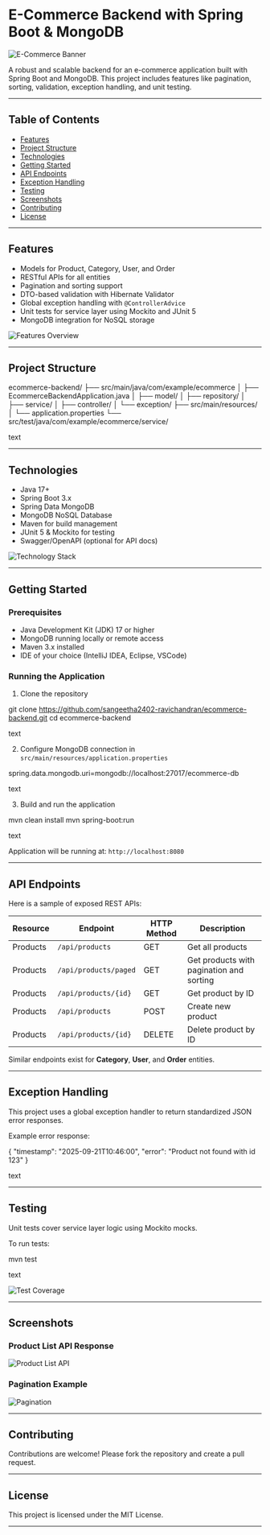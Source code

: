 # E-Commerce Backend with Spring Boot & MongoDB

![E-Commerce Banner](images/ecommerce-banner.jpg)

A robust and scalable backend for an e-commerce application built with Spring Boot and MongoDB. This project includes features like pagination, sorting, validation, exception handling, and unit testing.

---

## Table of Contents
- [Features](#features)
- [Project Structure](#project-structure)
- [Technologies](#technologies)
- [Getting Started](#getting-started)
- [API Endpoints](#api-endpoints)
- [Exception Handling](#exception-handling)
- [Testing](#testing)
- [Screenshots](#screenshots)
- [Contributing](#contributing)
- [License](#license)

---

## Features

- Models for Product, Category, User, and Order
- RESTful APIs for all entities
- Pagination and sorting support
- DTO-based validation with Hibernate Validator
- Global exception handling with `@ControllerAdvice`
- Unit tests for service layer using Mockito and JUnit 5
- MongoDB integration for NoSQL storage

![Features Overview](images/features-overview.png)

---

## Project Structure

ecommerce-backend/
├── src/main/java/com/example/ecommerce
│ ├── EcommerceBackendApplication.java
│ ├── model/
│ ├── repository/
│ ├── service/
│ ├── controller/
│ └── exception/
├── src/main/resources/
│ └── application.properties
└── src/test/java/com/example/ecommerce/service/

text

---

## Technologies

- Java 17+
- Spring Boot 3.x
- Spring Data MongoDB
- MongoDB NoSQL Database
- Maven for build management
- JUnit 5 & Mockito for testing
- Swagger/OpenAPI (optional for API docs)

![Technology Stack](images/technology-stack.png)

---

## Getting Started

### Prerequisites

- Java Development Kit (JDK) 17 or higher
- MongoDB running locally or remote access
- Maven 3.x installed
- IDE of your choice (IntelliJ IDEA, Eclipse, VSCode)

### Running the Application

1. Clone the repository

git clone https://github.com/sangeetha2402-ravichandran/ecommerce-backend.git
cd ecommerce-backend

text

2. Configure MongoDB connection in `src/main/resources/application.properties`

spring.data.mongodb.uri=mongodb://localhost:27017/ecommerce-db

text

3. Build and run the application

mvn clean install
mvn spring-boot:run

text

Application will be running at: `http://localhost:8080`

---

## API Endpoints

Here is a sample of exposed REST APIs:

| Resource  | Endpoint                  | HTTP Method | Description               |
|-----------|---------------------------|-------------|---------------------------|
| Products  | `/api/products`            | GET         | Get all products          |
| Products  | `/api/products/paged`      | GET         | Get products with pagination and sorting |
| Products  | `/api/products/{id}`       | GET         | Get product by ID         |
| Products  | `/api/products`            | POST        | Create new product        |
| Products  | `/api/products/{id}`       | DELETE      | Delete product by ID      |

Similar endpoints exist for **Category**, **User**, and **Order** entities.

---

## Exception Handling

This project uses a global exception handler to return standardized JSON error responses.

Example error response:

{
"timestamp": "2025-09-21T10:46:00",
"error": "Product not found with id 123"
}

text

---

## Testing

Unit tests cover service layer logic using Mockito mocks.

To run tests:

mvn test

text

![Test Coverage](images/test-coverage.png)

---

## Screenshots

### Product List API Response

![Product List API](images/api-product-list.png)

### Pagination Example

![Pagination](images/api-pagination.png)

---

## Contributing

Contributions are welcome! Please fork the repository and create a pull request.

---

## License

This project is licensed under the MIT License.

---
